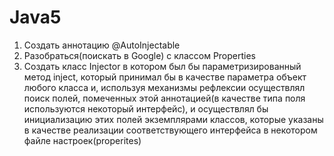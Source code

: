 # Java5
1. Создать аннотацию @AutoInjectable
2. Разобраться(поискать в Google) с классом Properties
3. Создать класс Injector в котором был бы
   параметризированный метод inject, который принимал бы в
   качестве параметра объект любого класса и, используя
   механизмы рефлексии осуществлял поиск полей, помеченных
   этой аннотацией(в качестве типа поля используются некоторый
   интерфейс), и осуществлял бы инициализацию этих полей
   экземплярами классов, которые указаны в качестве реализации
   соответствующего интерфейса в некотором файле
   настроек(properites) 